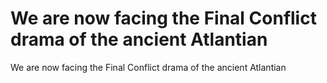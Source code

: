 # We are now facing the Final Conflict drama of the ancient Atlantian

We are now facing the Final Conflict drama of the ancient Atlantian